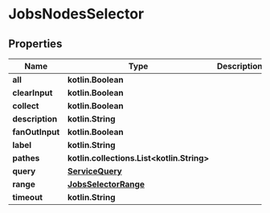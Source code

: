 
# JobsNodesSelector

## Properties
| Name | Type | Description | Notes |
| ------------ | ------------- | ------------- | ------------- |
| **all** | **kotlin.Boolean** |  |  [optional] |
| **clearInput** | **kotlin.Boolean** |  |  [optional] |
| **collect** | **kotlin.Boolean** |  |  [optional] |
| **description** | **kotlin.String** |  |  [optional] |
| **fanOutInput** | **kotlin.Boolean** |  |  [optional] |
| **label** | **kotlin.String** |  |  [optional] |
| **pathes** | **kotlin.collections.List&lt;kotlin.String&gt;** |  |  [optional] |
| **query** | [**ServiceQuery**](ServiceQuery.md) |  |  [optional] |
| **range** | [**JobsSelectorRange**](JobsSelectorRange.md) |  |  [optional] |
| **timeout** | **kotlin.String** |  |  [optional] |
